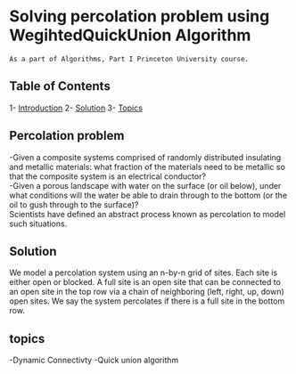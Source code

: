 # Solving percolation problem using WegihtedQuickUnion Algorithm
  	As a part of Algorithms, Part I Princeton University course.
## Table of Contents
1- [Introduction](#Percolation)
2- [Solution](#Solution)
3- [Topics](#topics)

## Percolation problem
 -Given a composite systems comprised of randomly distributed insulating and metallic materials: what fraction of the materials need to be metallic so that the composite system is an electrical conductor?<br>
 -Given a porous landscape with water on the surface (or oil below), under what conditions will the water be able to drain through to the bottom (or the oil to gush through to the surface)? <br>Scientists have defined an abstract process known as percolation to model such situations.
## Solution 
We model a percolation system using an n-by-n grid of sites. Each site is either open or blocked. A full site is an open site that can be connected to an open site in the top row via a chain of neighboring (left, right, up, down) open sites. We say the system percolates if there is a full site in the bottom row.

## topics
-Dynamic Connectivty
-Quick union algorithm


